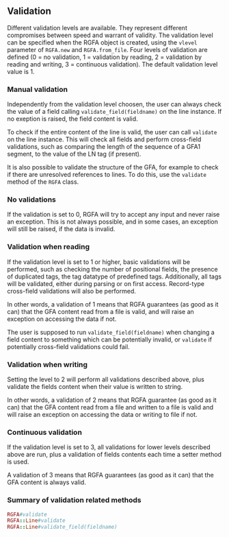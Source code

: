## Validation

Different validation levels are available. They represent different compromises
between speed and warrant of validity.  The validation level can be specified
when the RGFA object is created, using the ```vlevel``` parameter of
```RGFA.new``` and ```RGFA.from_file```. Four levels of validation are defined
(0 = no validation, 1 = validation by reading, 2 = validation by reading and
writing, 3 = continuous validation).  The default validation level value is 1.

### Manual validation

Independently from the validation level choosen, the user can
always check the value of a field calling ```validate_field(fieldname)```
on the line instance. If no exeption is raised, the field content
is valid.

To check if the entire content of the line is valid, the user can call
```validate``` on the line instance. This will check all fields and perform
cross-field validations, such as comparing the length of the sequence of a GFA1
segment, to the value of the LN tag (if present).

It is also possible to validate the structure of the GFA, for example
to check if there are unresolved references to lines. To do this,
use the ```validate``` method of the ```RGFA``` class.

### No validations

If the validation is set to 0, RGFA will try to accept any input
and never raise an exception. This is not always possible, and in
some cases, an exception will still be raised, if the data is invalid.

### Validation when reading

If the validation level is set to 1 or higher, basic validations
will be performed, such as checking the number of positional fields,
the presence of duplicated tags, the tag datatype of predefined tags.
Additionally, all tags will be validated, either
during parsing or on first access.
Record-type cross-field validations will also be performed.

In other words, a validation of 1 means that RGFA guarantees (as good as
it can) that the GFA content read from a file is valid, and will raise an
exception on accessing the data if not.

The user is supposed to run ```validate_field(fieldname)``` when changing
a field content to something which can be potentially invalid, or
```validate``` if potentially cross-field validations could fail.

### Validation when writing

Setting the level to 2 will perform all validations described above,
plus validate the fields content when their value is written to string.

In other words, a validation of 2 means that RGFA guarantee (as good as
it can) that the GFA content read from a file and written to a file is valid
and will raise an exception on accessing the data or writing to file if not.

### Continuous validation

If the validation level is set to 3, all validations for lower levels
described above are run, plus a validation of fields contents each
time a setter method is used.

A validation of 3 means that RGFA guarantees (as good as it can)
that the GFA content is always valid.

### Summary of validation related methods

```ruby
RGFA#validate
RGFA::Line#validate
RGFA::Line#validate_field(fieldname)
```
